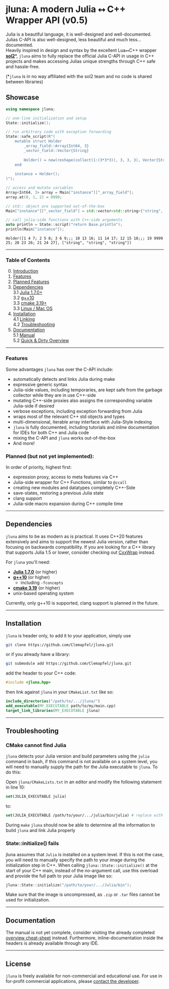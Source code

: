 # jluna: A modern Julia ⭤ C++ Wrapper API (v0.5)

Julia is a beautiful language, it is well-designed and well-documented. Julias C-API is also well-designed, less beautiful and much less... documented. <br> Heavily inspired in design and syntax by the excellent Lua⭤C++ wrapper [**sol2**](https://github.com/ThePhD/sol2)*, `jluna` aims to fully replace the official Julia C-API in usage in C++ projects and makes accessing Julias unique strengths through C++ safe and hassle-free.

(*`jluna` is in no way affiliated with the sol2 team and no code is shared between libraries)

## Showcase

```cpp
using namespace jluna;

// one-line initialization and setup
State::initialize();

// run arbitrary code with exception forwarding
State::safe_script(R"(
    mutable struct Holder
        _array_field::Array{Int64, 3}
        _vector_field::Vector{String}
    
        Holder() = new(reshape(collect(1:(3*3*3)), 3, 3, 3), Vector{String}())
    end
    
    instance = Holder();
)");

// access and mutate variables
Array<Int64, 3> array = Main["instance"]["_array_field"];
array.at(0, 1, 2) = 9999;

// std:: object are supported out-of-the-box
Main["instance"]["_vector_field"] = std::vector<std::string>{"string", "string", "string"};

// call julia-side functions with C++-side arguments
auto println = State::script("return Base.println");
println(Main["instance"]);
```
```
Holder([1 4 7; 2 5 8; 3 6 9;;; 10 13 16; 11 14 17; 12 15 18;;; 19 9999 25; 20 23 26; 21 24 27], ["string", "string", "string"])
```

---

### Table of Contents

0. [Introduction](./README.md)
1. [Features](#features)<br>
2. [Planned Features](#planned-but-not-yet-implemented)<br>
3. [Dependencies](#dependencies)<br>
   3.1 [Julia 1.7.0+](#dependencies)<br>
   3.2 [g++10](#dependencies)<br>
   3.3 [cmake 3.19+](#dependencies)<br>
   3.3 [Linux / Mac OS](#dependencies)
4. [Installation](#installation)<br>
  4.1 [Linking](#installation)<br>
  4.2 [Troubleshooting](#troubleshooting)<br>
5. [Documentation](#documentation)<br>
    5.1 [Manual](./docs/docs.md)<br>
    5.2 [Quick & Dirty Overview](#documentation)
   
---

### Features
Some advantages `jluna` has over the C-API include:

+ automatically detects and links Julia during make
+ expressive generic syntax
+ Julia-side values, including temporaries, are kept safe from the garbage collector while they are in use C++-side
+ mutating C++-side proxies also assigns the corresponding variable Julia-side if desired
+ verbose exceptions, including exception forwarding from Julia
+ wraps most of the relevant C++ std objects and types
+ multi-dimensional, iterable array interface with Julia-Style indexing
+ `jluna` is fully documented, including tutorials and inline documentation for IDEs for both C++ and Julia code
+ mixing the C-API and `jluna` works out-of-the-box
+ And more!

### Planned (but not yet implemented):
In order of priority, highest first:
+ expression proxy, access to meta features via C++
+ Julia-side wrapper for C++ Functions, similar to `@ccall`
+ creating new modules and datatypes completely C++-Side
+ save-states, restoring a previous Julia state
+ clang support
+ Julia-side macro expansion during C++ compile time 

---

## Dependencies

`jluna` aims to be as modern as is practical. It uses C++20 features extensively and aims to support the newest Julia version, rather than focusing on backwards compatibility. If you are looking for a C++ library that supports Julia 1.5 or lower, consider checking out [CxxWrap](https://github.com/JuliaInterop/CxxWrap.jl) instead.

For `jluna` you'll need:
+ [**Julia 1.7.0**](https://julialang.org/downloads/#current_stable_release) (or higher)
+ [**g++10**](https://askubuntu.com/questions/1192955/how-to-install-g-10-on-ubuntu-18-04) (or higher)
  - including `-fconcepts`
+ [**cmake 3.19**](https://cmake.org/download/) (or higher)
+ unix-based operating system

Currently, only g++10 is supported, clang support is planned in the future.

---

## Installation

`jluna` is header only, to add it to your application, simply use

```bash
git clone https://github.com/Clemapfel/jluna.git
```

or if you already have a library:
```bash
git submodule add https://github.com/Clemapfel/jluna.git
```

add the header to your C++ code:
```cpp
#include <jluna.hpp>
```

then link against `jluna` in your `CMakeList.txt` like so:
```CMAKE
include_directories("/path/to/.../jluna/")
add_executable(MY_EXECUTABLE path/to/my/main.cpp)
target_link_libraries(MY_EXECUTABLE jluna)
```
---

## Troubleshooting

### CMake cannot find Julia

`jluna` detects your Julia version and build parameters using the `julia` command in bash, if this command is not available on a system level, you will need to manually supply the path for the Julia executable to `jluna`. To do this:

Open `jluna/CMakeLists.txt` in an editor and modify the following statement in line 10:

```cmake
set(JULIA_EXECUTABLE julia)
```
to:
```cmake
set(JULIA_EXECUTABLE /path/to/your/.../julia/bin/julia) # replace with the path to julia/bin/julia here
```

During `make` `jluna` should now be able to determine all the information to build `jluna` and link Julia properly

### State::initialize() fails

jluna assumes that `Julia` is installed on a system level. If this is not the case, you will need to manually specify the path to your image during the initialization step in C++. When calling `jluna::State::initialize()` at the start of your C++ main, instead of the no-argument call, use this overload and provide the full path to your Julia image like so:

```cpp
jluna::State::initialize("/path/to/your/.../Julia/bin");
```

Make sure that the image is uncompressed, as `.zip` or `.tar` files cannot be used for initialization.

---

## Documentation

The manual is not yet complete, consider visiting the already completed [overview cheat-sheet](./docs/quick_and_dirty.md) instead. Furthermore, inline-documentation inside the headers is already available through any IDE.

----

## License

`jluna` is freely available for non-commercial and educational use. For use in for-profit commercial applications, please [contact the developer](https://www.clemens-cords.com/contact).











